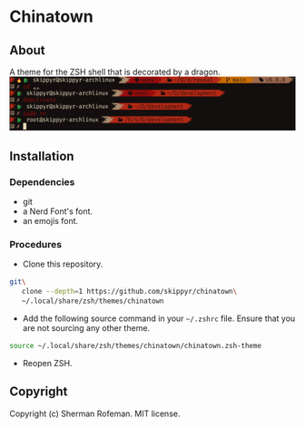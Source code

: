 # Chinatown
## About
A theme for the ZSH shell that is decorated by a dragon.
![](preview.png)

## Installation
### Dependencies
-	git
-	a Nerd Font's font.
-	an emojis font.

### Procedures
-	Clone this repository.
```bash
git\
   clone --depth=1 https://github.com/skippyr/chinatown\
   ~/.local/share/zsh/themes/chinatown
```

-	Add the following source command in your `~/.zshrc` file. Ensure that you are not sourcing any other theme.
```bash
source ~/.local/share/zsh/themes/chinatown/chinatown.zsh-theme
```

-	Reopen ZSH.

## Copyright
Copyright (c) Sherman Rofeman. MIT license.

